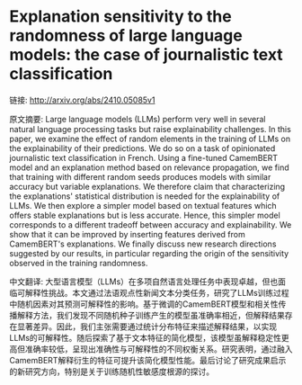 # Explanation sensitivity to the randomness of large language models: the case of journalistic text classification

链接: http://arxiv.org/abs/2410.05085v1

原文摘要:
Large language models (LLMs) perform very well in several natural language
processing tasks but raise explainability challenges. In this paper, we examine
the effect of random elements in the training of LLMs on the explainability of
their predictions. We do so on a task of opinionated journalistic text
classification in French. Using a fine-tuned CamemBERT model and an explanation
method based on relevance propagation, we find that training with different
random seeds produces models with similar accuracy but variable explanations.
We therefore claim that characterizing the explanations' statistical
distribution is needed for the explainability of LLMs. We then explore a
simpler model based on textual features which offers stable explanations but is
less accurate. Hence, this simpler model corresponds to a different tradeoff
between accuracy and explainability. We show that it can be improved by
inserting features derived from CamemBERT's explanations. We finally discuss
new research directions suggested by our results, in particular regarding the
origin of the sensitivity observed in the training randomness.

中文翻译:
大型语言模型（LLMs）在多项自然语言处理任务中表现卓越，但也面临可解释性挑战。本文通过法语观点性新闻文本分类任务，研究了LLMs训练过程中随机因素对其预测可解释性的影响。基于微调的CamemBERT模型和相关性传播解释方法，我们发现不同随机种子训练产生的模型虽准确率相近，但解释结果存在显著差异。因此，我们主张需要通过统计分布特征来描述解释结果，以实现LLMs的可解释性。随后探索了基于文本特征的简化模型，该模型虽解释稳定性更高但准确率较低，呈现出准确性与可解释性的不同权衡关系。研究表明，通过融入CamemBERT解释衍生的特征可提升该简化模型性能。最后讨论了研究成果启示的新研究方向，特别是关于训练随机性敏感度根源的探讨。
